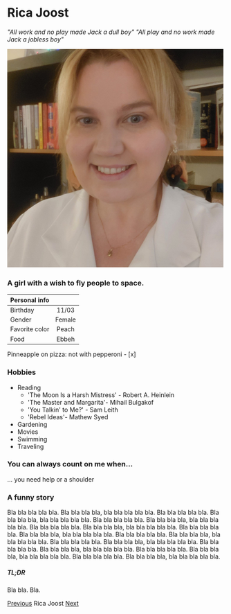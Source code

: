 #  Rica Joost


*"All work and no play made Jack a dull boy"*
*"All play and no work made Jack a jobless boy"*

![Rica](./187301832_10165080969115243_1641367450192092561_n.jpg)

### A girl with a wish to fly people to space.

| Personal info |                    |         
| ------------- |:-------------:|
| Birthday     | 11/03   | 
| Gender    | Female      |
| Favorite color | Peach   |  
| Food       | Ebbeh         | 

Pinneapple on pizza: not with pepperoni - [x] 

### Hobbies

* Reading
    * 'The Moon Is a Harsh Mistress' - Robert A. Heinlein
    * 'The Master and Margarita'- Mihail Bulgakof
    * 'You Talkin' to Me?' - Sam Leith
    * 'Rebel Ideas'- Mathew Syed
* Gardening
* Movies
* Swimming
* Traveling

### You can always count on me when...
... you need help or a shoulder


### A funny story

Bla bla bla bla bla. Bla bla bla bla, bla bla bla bla bla. Bla bla bla bla bla. Bla bla bla bla, bla bla bla bla bla. Bla bla bla bla bla. Bla bla bla bla, bla bla bla bla bla. Bla bla bla bla bla. Bla bla bla bla, bla bla bla bla bla. Bla bla bla bla bla. Bla bla bla bla, bla bla bla bla bla. Bla bla bla bla bla. Bla bla bla bla, bla bla bla bla bla. Bla bla bla bla bla. Bla bla bla bla, bla bla bla bla bla. Bla bla bla bla bla. Bla bla bla bla, bla bla bla bla bla. Bla bla bla bla bla. Bla bla bla bla, bla bla bla bla bla. Bla bla bla bla bla. Bla bla bla bla, bla bla bla bla bla.

##### TL;DR
Bla bla. Bla.




[Previous](https://github.com/RayaneLamri/solo-markdown/blob/main/README.md) Rica Joost [Next](https://github.com/RayaneLamri/solo-markdown/blob/main/README.md)
